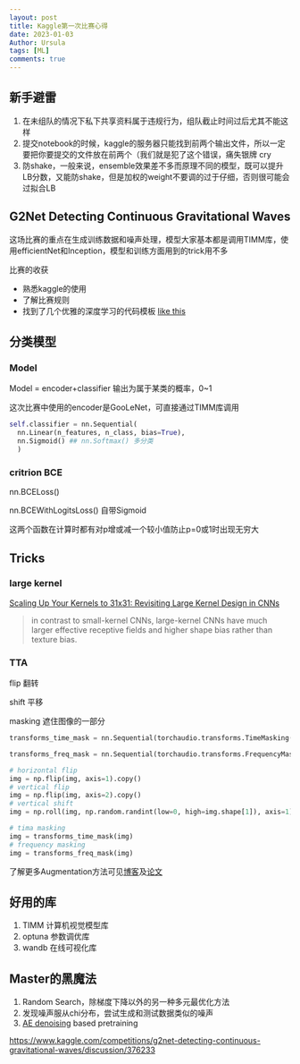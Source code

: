 ```yaml
---
layout: post
title: Kaggle第一次比赛心得
date: 2023-01-03
Author: Ursula
tags: [ML]
comments: true
--- 
```


## 新手避雷
1. 在未组队的情况下私下共享资料属于违规行为，组队截止时间过后尤其不能这样
2. 提交notebook的时候，kaggle的服务器只能找到前两个输出文件，所以一定要把你要提交的文件放在前两个（我们就是犯了这个错误，痛失银牌 cry
3. 防shake，一般来说，ensemble效果差不多而原理不同的模型，既可以提升LB分数，又能防shake，但是加权的weight不要调的过于仔细，否则很可能会过拟合LB


## G2Net Detecting Continuous Gravitational Waves

这场比赛的重点在生成训练数据和噪声处理，模型大家基本都是调用TIMM库，使用efficientNet和Inception，模型和训练方面用到的trick用不多

比赛的收获
- 熟悉kaggle的使用
- 了解比赛规则
- 找到了几个优雅的深度学习的代码模板
  [like this](https://www.kaggle.com/code/batprem/inception-v4-score-boost)


## 分类模型

### Model
Model = encoder+classifier 输出为属于某类的概率，0~1

这次比赛中使用的encoder是GooLeNet，可直接通过TIMM库调用

```python
self.classifier = nn.Sequential(
  nn.Linear(n_features, n_class, bias=True),
  nn.Sigmoid() ## nn.Softmax() 多分类
  )
```

### critrion BCE

nn.BCELoss()

nn.BCEWithLogitsLoss() 自带Sigmoid

这两个函数在计算时都有对p增或减一个较小值防止p=0或1时出现无穷大

## Tricks

### large kernel

[Scaling Up Your Kernels to 31x31: Revisiting Large Kernel Design in CNNs](https://arxiv.org/abs/2203.06717)

> in contrast to small-kernel CNNs, large-kernel CNNs have much larger effective receptive fields and higher shape bias rather than texture bias.

### TTA
flip 翻转

shift 平移

masking 遮住图像的一部分

```python
transforms_time_mask = nn.Sequential(torchaudio.transforms.TimeMasking(time_mask_param=10))

transforms_freq_mask = nn.Sequential(torchaudio.transforms.FrequencyMasking(freq_mask_param=10))

# horizontal flip
img = np.flip(img, axis=1).copy()
# vertical flip
img = np.flip(img, axis=2).copy()
# vertical shift
img = np.roll(img, np.random.randint(low=0, high=img.shape[1]), axis=1)

# tima masking
img = transforms_time_mask(img)
# frequency masking
img = transforms_freq_mask(img)
```

了解更多Augmentation方法可见[博客](https://zhuanlan.zhihu.com/p/41679153)及[论文](https://arxiv.org/abs/1904.08779)

## 好用的库
1. TIMM 计算机视觉模型库
2. optuna 参数调优库
3. wandb 在线可视化库

## Master的黑魔法
1. Random Search，除梯度下降以外的另一种多元最优化方法
2. 发现噪声服从chi分布，尝试生成和测试数据类似的噪声
3. [AE denoising](https://blog.csdn.net/qq_37524214/article/details/107415974) based pretraining

https://www.kaggle.com/competitions/g2net-detecting-continuous-gravitational-waves/discussion/376233
